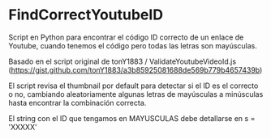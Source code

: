 # FindCorrectYoutubeID
Script en Python para encontrar el código ID correcto de un enlace de Youtube, cuando tenemos el código pero todas las letras son mayúsculas.

Basado en el script original de tonY1883 / ValidateYoutubeVideoId.js (https://gist.github.com/tonY1883/a3b85925081688de569b779b4657439b)

El script revisa el thumbnail por default para detectar si el ID es el correcto o no, cambiando aleatoriamente algunas letras de mayúsculas a minúsculas hasta encontrar la combinación correcta.

El string con el ID que tengamos en MAYUSCULAS debe detallarse en s = 'XXXXX'
